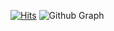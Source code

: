 [![Hits](https://hits.seeyoufarm.com/api/count/incr/badge.svg?url=https%3A%2F%2Fgithub.com%2Fmyway00&count_bg=%238895E5&title_bg=%23000000&icon=skyliner.svg&icon_color=%23E7E7E7&title=dongyun&edge_flat=false)](https://hits.seeyoufarm.com)
![Github Graph](https://activity-graph.herokuapp.com/graph?username=myway00&area=false&theme=react-dark&hide_border=true&custom_title="👩‍🚀")
